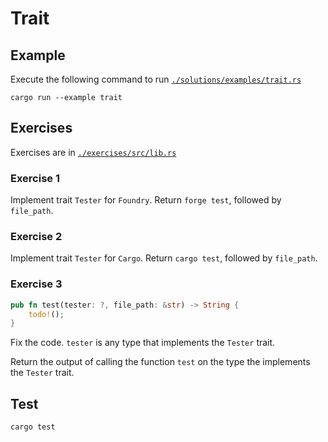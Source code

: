 # Trait

## Example

Execute the following command to run [`./solutions/examples/trait.rs`](./solutions/examples/trait.rs)

```shell
cargo run --example trait
```

## Exercises

Exercises are in [`./exercises/src/lib.rs`](./exercises/src/lib.rs)

### Exercise 1

Implement trait `Tester` for `Foundry`. Return `forge test`, followed by `file_path`.

### Exercise 2

Implement trait `Tester` for `Cargo`. Return `cargo test`, followed by `file_path`.

### Exercise 3

```rust
pub fn test(tester: ?, file_path: &str) -> String {
    todo!();
}
```

Fix the code. `tester` is any type that implements the `Tester` trait.

Return the output of calling the function `test` on the type the implements the `Tester` trait.

## Test

```shell
cargo test
```
